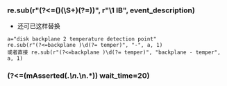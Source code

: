 ### re.sub(r"(?<=\()(\S+)(?=\))", r"\1 IB", event_description) 
- 还可已这样替换
```
a="disk backplane 2 temperature detection point"
re.sub(r"(?<=backplane )\d(?= temper)", "-", a, 1)
或者直接 re.sub(r"(?<=backplane )\d(?= temper)", "backplane - temper", a, 1)
```
### (?<=(mAsserted\(.*\n.*\n.*)) wait_time=20\)